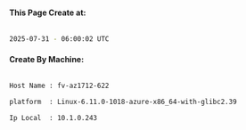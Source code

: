 
   
#### This Page Create at:

```bash

2025-07-31 - 06:00:02 UTC

```

#### Create By Machine:

```bash

Host Name : fv-az1712-622

platform  : Linux-6.11.0-1018-azure-x86_64-with-glibc2.39

Ip Local  : 10.1.0.243

```

